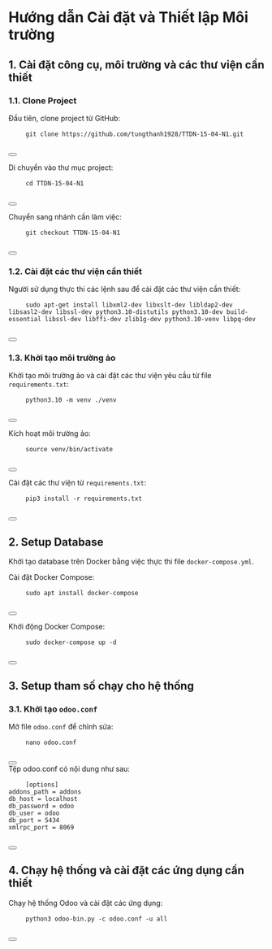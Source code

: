 # Hướng dẫn Cài đặt và Thiết lập Môi trường

## 1. Cài đặt công cụ, môi trường và các thư viện cần thiết

### 1.1. Clone Project
Đầu tiên, clone project từ GitHub:
<div class="code-block">
  <pre>
    <code>git clone https://github.com/tungthanh1928/TTDN-15-04-N1.git</code>
  </pre>
  <button onclick="copyCode('git clone https://github.com/tungthanh1928/TTDN-15-04-N1.git')"></button>
</div>

Di chuyển vào thư mục project:
<div class="code-block">
  <pre>
    <code>cd TTDN-15-04-N1</code>
  </pre>
  <button onclick="copyCode('cd TTDN-15-04-N1')"></button>
</div>

Chuyển sang nhánh cần làm việc:
<div class="code-block">
  <pre>
    <code>git checkout TTDN-15-04-N1</code>
  </pre>
  <button onclick="copyCode('git checkout TTDN-15-04-N1')"></button>
</div>

### 1.2. Cài đặt các thư viện cần thiết
Người sử dụng thực thi các lệnh sau để cài đặt các thư viện cần thiết:
<div class="code-block">
  <pre>
    <code>sudo apt-get install libxml2-dev libxslt-dev libldap2-dev libsasl2-dev libssl-dev python3.10-distutils python3.10-dev build-essential libssl-dev libffi-dev zlib1g-dev python3.10-venv libpq-dev</code>
  </pre>
  <button onclick="copyCode('sudo apt-get install libxml2-dev libxslt-dev libldap2-dev libsasl2-dev libssl-dev python3.10-distutils python3.10-dev build-essential libssl-dev libffi-dev zlib1g-dev python3.10-venv libpq-dev')"></button>
</div>

### 1.3. Khởi tạo môi trường ảo
Khởi tạo môi trường ảo và cài đặt các thư viện yêu cầu từ file `requirements.txt`:
<div class="code-block">
  <pre>
    <code>python3.10 -m venv ./venv</code>
  </pre>
  <button onclick="copyCode('python3.10 -m venv ./venv')"></button>
</div>

Kích hoạt môi trường ảo:
<div class="code-block">
  <pre>
    <code>source venv/bin/activate</code>
  </pre>
  <button onclick="copyCode('source venv/bin/activate')"></button>
</div>

Cài đặt các thư viện từ `requirements.txt`:
<div class="code-block">
  <pre>
    <code>pip3 install -r requirements.txt</code>
  </pre>
  <button onclick="copyCode('pip3 install -r requirements.txt')"></button>
</div>

## 2. Setup Database
Khởi tạo database trên Docker bằng việc thực thi file `docker-compose.yml`.

Cài đặt Docker Compose:
<div class="code-block">
  <pre>
    <code>sudo apt install docker-compose</code>
  </pre>
  <button onclick="copyCode('sudo apt install docker-compose')"></button>
</div>

Khởi động Docker Compose:
<div class="code-block">
  <pre>
    <code>sudo docker-compose up -d</code>
  </pre>
  <button onclick="copyCode('sudo docker-compose up -d')"></button>
</div>

## 3. Setup tham số chạy cho hệ thống

### 3.1. Khởi tạo `odoo.conf`


Mở file `odoo.conf` để chỉnh sửa:
<div class="code-block">
  <pre>
    <code>nano odoo.conf</code>
  </pre>
  <button onclick="copyCode('nano odoo.conf')"></button>
</div>
 Tệp odoo.conf có nội dung như sau:
<div class="code-block">
  <pre>
    <code>[options]
addons_path = addons
db_host = localhost
db_password = odoo
db_user = odoo
db_port = 5434
xmlrpc_port = 8069</code>
  </pre>
  <button onclick="copyCode('[options]\naddons_path = addons\ndb_host = localhost\ndb_password = odoo\ndb_user = odoo\ndb_port = 5434\nxmlrpc_port = 8069')"></button>
</div>


## 4. Chạy hệ thống và cài đặt các ứng dụng cần thiết

Chạy hệ thống Odoo và cài đặt các ứng dụng:
<div class="code-block">
  <pre>
    <code>python3 odoo-bin.py -c odoo.conf -u all</code>
  </pre>
  <button onclick="copyCode('python3 odoo-bin.py -c odoo.conf -u all')"></button>
</div>
